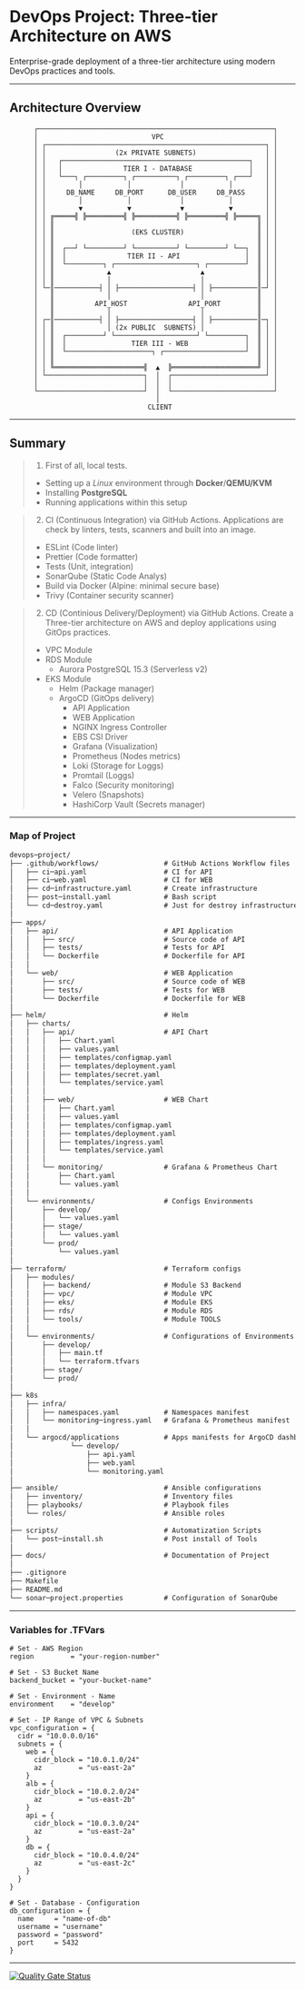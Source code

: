 # DevOps Project: Three-tier Architecture on AWS

Enterprise-grade deployment of a three-tier architecture using modern DevOps practices and tools.

---

## Architecture Overview

```
      ┌──────────────────────────────────────────────────────────┐
      │                            VPC                           │
      │ ┌──────────────────────────────────────────────────────┐ │
      │ │                 (2x PRIVATE SUBNETS)                 │ │
      │ │   ┌──────────────────────────────────────────────┐   │ │
      │ │   │               TIER I - DATABASE              │   │ │
      │ │   └───┐ ┌─────────┐ ┌──────────┐ ┌─────────┐ ┌───┘   │ │
      │ │        │           │            │           │        │ │
      │ │     DB_NAME     DB_PORT      DB_USER     DB_PASS     │ │
      │ │        │           │            │           │        │ │
      │ │        ▼           ▼            ▼           ▼        │ │
      │ │ ╔═════╣ ╠═════════╣ ╠══════════╣ ╠═════════╣ ╠═════╗ │ │
      │ │ ║                                                  ║ │ │
      │ │ ║                   (EKS CLUSTER)                  ║ │ │
      │ │ ║                                                  ║ │ │
      │ │ ║  ┌──┘ └─────────┘ └──────────┘ └─────────┘ └──┐  ║ │ │
      │ │ ║  │               TIER II - API                │  ║ │ │
      │ │ ║  └─────────┐ ┌────────────────────┐ ┌─────────┘  ║ │ │
      │ │ ║             ▲                      ▲             ║ │ │
      │ │ ║             │                      │             ║ │ │
      │ └─║───────────┤ │ ├──────────────────┤ │ ├───────────║─┘ │
      │   ║             │                      │             ║   │
      │   ║          API_HOST               API_PORT         ║   │
      │   ║             │                      │             ║   │
      │ ┌─║───────────┤ │ ├──────────────────┤ │ ├───────────║─┐ │
      │ │ ║             │ (2x PUBLIC  SUBNETS) │             ║ │ │
      │ │ ║  ┌─────────┘ └────────────────────┘ └─────────┐  ║ │ │
      │ │ ║  │                TIER III - WEB              │  ║ │ │
      │ │ ║  └─────────────────────┐ ┌────────────────────┘  ║ │ │
      │ │ ║                                                  ║ │ │
      │ │ ╚══════════════════════╣  ▲  ╠═════════════════════╝ │ │
      │ └────────────────────────┐  │  ┌───────────────────────┘ │
      │                          │  │  │                         │
      └──────────────────────────┘  │  └─────────────────────────┘
                                    │
                                  CLIENT
```

---

## Summary

> 1. First of all, local tests.
>
> - Setting up a _Linux_ environment through **Docker**/**QEMU/KVM**
> - Installing **PostgreSQL**
> - Running applications within this setup

> 2. CI (Continuous Integration) via GitHub Actions. Applications are check by linters, tests, scanners and built into an image.
> - ESLint           (Code linter)
> - Prettier         (Code formatter)
> - Tests            (Unit, integration)
> - SonarQube        (Static Code Analys)
> - Build via Docker (Alpine: minimal secure base)
> - Trivy            (Container security scanner)

> 2. CD (Continious Delivery/Deployment) via GitHub Actions. Create a Three-tier architecture on AWS and deploy applications using GitOps practices.
> - VPC Module
> - RDS Module
>   - Aurora PostgreSQL 15.3 (Serverless v2)
> - EKS Module
>   - Helm         (Package manager)
>   - ArgoCD       (GitOps delivery)
>     - API Application
>     - WEB Application
>     - NGINX Ingress Controller
>     - EBS CSI Driver
>     - Grafana    (Visualization)
>     - Prometheus (Nodes metrics)
>     - Loki       (Storage for Loggs)
>     - Promtail   (Loggs)
>     - Falco      (Security monitoring)
>     - Velero     (Snapshots)
>     - HashiCorp Vault (Secrets manager)

---

### Map of Project

```markdown
devops─project/
├── .github/workflows/                # GitHub Actions Workflow files
│   ├── ci─api.yaml                   # CI for API
│   ├── ci─web.yaml                   # CI for WEB
│   ├── cd─infrastructure.yaml        # Create infrastructure
│   ├── post─install.yaml             # Bash script
│   └── cd─destroy.yaml               # Just for destroy infrastructure
│
├── apps/
│   ├── api/                          # API Application
│   │   ├── src/                      # Source code of API
│   │   ├── tests/                    # Tests for API
│   │   └── Dockerfile                # Dockerfile for API
│   │
│   └── web/                          # WEB Application
│       ├── src/                      # Source code of WEB
│       ├── tests/                    # Tests for WEB
│       └── Dockerfile                # Dockerfile for WEB
│
├── helm/                             # Helm
│   ├── charts/
│   │   ├── api/                      # API Chart
│   │   │   ├── Chart.yaml
│   │   │   ├── values.yaml
│   │   │   ├── templates/configmap.yaml
│   │   │   ├── templates/deployment.yaml
│   │   │   ├── templates/secret.yaml
│   │   │   └── templates/service.yaml
│   │   │
│   │   ├── web/                      # WEB Chart
│   │   │   ├── Chart.yaml
│   │   │   ├── values.yaml
│   │   │   ├── templates/configmap.yaml
│   │   │   ├── templates/deployment.yaml
│   │   │   ├── templates/ingress.yaml
│   │   │   └── templates/service.yaml
│   │   │
│   │   └── monitoring/               # Grafana & Prometheus Chart
│   │       ├── Chart.yaml
│   │       └── values.yaml
│   │
│   └── environments/                 # Configs Environments
│       ├── develop/
│       │   └── values.yaml
│       ├── stage/
│       │   └── values.yaml
│       └── prod/
│           └── values.yaml
│
├── terraform/                        # Terraform configs
│   ├── modules/
│   │   ├── backend/                  # Module S3 Backend
│   │   ├── vpc/                      # Module VPC
│   │   ├── eks/                      # Module EKS
│   │   ├── rds/                      # Module RDS
│   │   └── tools/                    # Module TOOLS
│   │
│   └── environments/                 # Configurations of Environments
│       ├── develop/
│       │   ├── main.tf
│       │   └── terraform.tfvars
│       ├── stage/
│       └── prod/
│
├── k8s
│   ├── infra/
│   │   ├── namespaces.yaml           # Namespaces manifest
│   │   └── monitoring─ingress.yaml   # Grafana & Prometheus manifest
│   │
│   └── argocd/applications           # Apps manifests for ArgoCD dashboard
│              └── develop/
│                  ├── api.yaml
│                  ├── web.yaml
│                  └── monitoring.yaml
│
├── ansible/                          # Ansible configurations
│   ├── inventory/                    # Inventory files
│   ├── playbooks/                    # Playbook files
│   └── roles/                        # Ansible roles
│
├── scripts/                          # Automatization Scripts
│   └── post─install.sh               # Post install of Tools
│
├── docs/                             # Documentation of Project
│
├── .gitignore
├── Makefile
├── README.md
└── sonar─project.properties          # Configuration of SonarQube
```

---

### Variables for .TFVars

```shell
# Set - AWS Region
region         = "your-region-number"

# Set - S3 Bucket Name
backend_bucket = "your-bucket-name"

# Set - Environment - Name
environment    = "develop"

# Set - IP Range of VPC & Subnets
vpc_configuration = {
  cidr = "10.0.0.0/16"
  subnets = {
    web = {
      cidr_block = "10.0.1.0/24"
      az         = "us-east-2a"
    }
    alb = {
      cidr_block = "10.0.2.0/24"
      az         = "us-east-2b"
    }
    api = {
      cidr_block = "10.0.3.0/24"
      az         = "us-east-2a"
    }
    db = {
      cidr_block = "10.0.4.0/24"
      az         = "us-east-2c"
    }
  }
}

# Set - Database - Configuration
db_configuration = {
  name     = "name-of-db"
  username = "username"
  password = "password"
  port     = 5432
}
```

---

[![Quality Gate Status](https://sonarcloud.io/api/project_badges/measure?project═thejondaw_devops─project&metric═alert_status)](https://sonarcloud.io/summary/new_code?id═thejondaw_devops─project)
